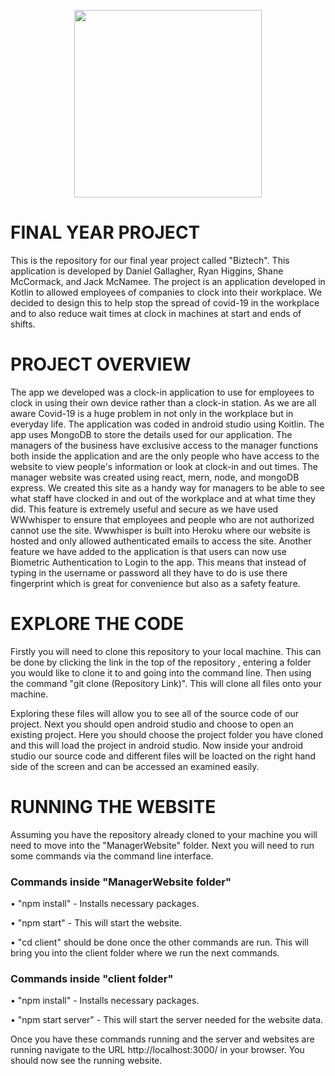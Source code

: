 <p align="center">
  <img width="300" height="300"src="https://i.ibb.co/6B5HKyK/logo-generator-for-a-mobile-gaming-company-with-a-lock-clipart-885c-el1.png">
</p>

# FINAL YEAR PROJECT
This is the repository for our final year project called "Biztech". This application is developed by Daniel Gallagher, Ryan Higgins, Shane McCormack, and Jack McNamee. The project is an application developed in Kotlin to allowed employees of companies to clock into their workplace. We decided to design this to help stop the spread of covid-19 in the workplace and to also reduce wait times at clock in machines at start and ends of shifts.

# PROJECT OVERVIEW
The app we developed was a clock-in application to use for employees to clock in using their own device rather than a clock-in station. As we are all aware Covid-19 is a huge problem in not only in the workplace but in everyday life. The application was coded in android studio using Koitlin. The app uses MongoDB to store the details used for our application. The managers of the business have exclusive access to the manager functions both inside the application and are the only people who have access to the website to view people's information or look at clock-in and out times.
The manager website was created using react, mern, node, and mongoDB express.  We created this site as a handy way for managers to be able to see what staff have clocked in and out of the workplace and at what time they did. This feature is extremely useful and secure as we have used WWwhisper to ensure that employees and people who are not authorized cannot use the site. Wwwhisper is built into Heroku where our website is hosted and only allowed authenticated emails to access the site. Another feature we have added to the application is that users can now use Biometric Authentication to Login to the app. This means that instead of typing in the username or password all they have to do is use there fingerprint which is great for convenience but also as a safety feature. 

# EXPLORE THE CODE
Firstly you will need to clone this repository to your local machine. This can be done by clicking the link in the top of the repository , entering a folder you would like to clone it to and going into the command line. Then using the command "git clone (Repository Link)". This will clone all files onto your machine.

Exploring these files will allow you to see all of the source code of our project. Next you should open android studio and choose to open an existing project. Here you should choose the project folder you have cloned and this will load the project in android studio. Now inside your android studio our source code and different files will be loacted on the right hand side of the screen and can be accessed an examined easily.

# RUNNING THE WEBSITE
Assuming you have the repository already cloned to your machine you will need to move into the "ManagerWebsite" folder. Next you will need to run some commands via the command line interface. 
### Commands inside "ManagerWebsite folder"
• "npm install" - Installs necessary packages.

• "npm start" - This will start the website.

• "cd client" should be done once the other commands are run. This will bring you into the client folder where we run the next commands.
### Commands inside "client folder"

• "npm install" - Installs necessary packages.

• "npm start server" - This will start the server needed for the website data.

Once you have these commands running and the server and websites are running navigate to the URL http://localhost:3000/ in your browser. You should now see the running website.
